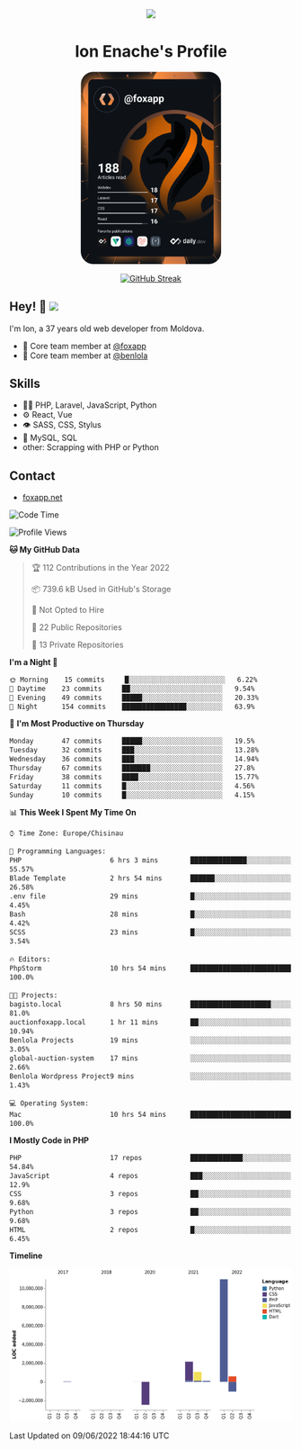 <div id="header" align="center">
  <img src="https://media.giphy.com/media/M9gbBd9nbDrOTu1Mqx/giphy.gif" width="100"/>
	<h1>Ion Enache's Profile</h1>
</div>
<div align="center">
	<a href="https://app.daily.dev/foxapp"><img src="https://github.com/foxapp/foxapp/blob/master/devcard.svg" width="250" alt="Ion Enache's Dev Card"/></a>
</div>


<div align="center">
	
[![GitHub Streak](http://github-readme-streak-stats.herokuapp.com?user=foxapp&hide_border=true&date_format=M%20j%5B%2C%20Y%5D)](https://git.io/streak-stats)
	
</div>


## Hey! 👋 <img src="https://media.giphy.com/media/hvRJCLFzcasrR4ia7z/giphy.gif" width="30px"/>
I'm Ion, a 37 years old web developer from Moldova.


- 👥 Core team member at [@foxapp](https://github.com/foxapp)
- 👥 Core team member at [@benlola](https://github.com/benlola)

## Skills
- 👨‍💻 PHP, Laravel, JavaScript, Python
- ⚙️ React, Vue
- 👁️ SASS, CSS, Stylus
- 💽 MySQL, SQL
- other: Scrapping with PHP or Python

## Contact
- [foxapp.net](https://www.foxapp.net)

<!--START_SECTION:waka-->
![Code Time](http://img.shields.io/badge/Code%20Time-696%20hrs%2055%20mins-blue)

![Profile Views](http://img.shields.io/badge/Profile%20Views-0-blue)

**🐱 My GitHub Data** 

> 🏆 112 Contributions in the Year 2022
 > 
> 📦 739.6 kB Used in GitHub's Storage 
 > 
> 🚫 Not Opted to Hire
 > 
> 📜 22 Public Repositories 
 > 
> 🔑 13 Private Repositories  
 > 
**I'm a Night 🦉** 

```text
🌞 Morning    15 commits     █░░░░░░░░░░░░░░░░░░░░░░░░   6.22% 
🌆 Daytime    23 commits     ██░░░░░░░░░░░░░░░░░░░░░░░   9.54% 
🌃 Evening    49 commits     █████░░░░░░░░░░░░░░░░░░░░   20.33% 
🌙 Night      154 commits    ████████████████░░░░░░░░░   63.9%

```
📅 **I'm Most Productive on Thursday** 

```text
Monday       47 commits     █████░░░░░░░░░░░░░░░░░░░░   19.5% 
Tuesday      32 commits     ███░░░░░░░░░░░░░░░░░░░░░░   13.28% 
Wednesday    36 commits     ███░░░░░░░░░░░░░░░░░░░░░░   14.94% 
Thursday     67 commits     ███████░░░░░░░░░░░░░░░░░░   27.8% 
Friday       38 commits     ████░░░░░░░░░░░░░░░░░░░░░   15.77% 
Saturday     11 commits     █░░░░░░░░░░░░░░░░░░░░░░░░   4.56% 
Sunday       10 commits     █░░░░░░░░░░░░░░░░░░░░░░░░   4.15%

```


📊 **This Week I Spent My Time On** 

```text
⌚︎ Time Zone: Europe/Chisinau

💬 Programming Languages: 
PHP                      6 hrs 3 mins        ██████████████░░░░░░░░░░░   55.57% 
Blade Template           2 hrs 54 mins       ██████░░░░░░░░░░░░░░░░░░░   26.58% 
.env file                29 mins             █░░░░░░░░░░░░░░░░░░░░░░░░   4.45% 
Bash                     28 mins             █░░░░░░░░░░░░░░░░░░░░░░░░   4.42% 
SCSS                     23 mins             █░░░░░░░░░░░░░░░░░░░░░░░░   3.54%

🔥 Editors: 
PhpStorm                 10 hrs 54 mins      █████████████████████████   100.0%

🐱‍💻 Projects: 
bagisto.local            8 hrs 50 mins       ████████████████████░░░░░   81.0% 
auctionfoxapp.local      1 hr 11 mins        ██░░░░░░░░░░░░░░░░░░░░░░░   10.94% 
Benlola Projects         19 mins             ░░░░░░░░░░░░░░░░░░░░░░░░░   3.05% 
global-auction-system    17 mins             ░░░░░░░░░░░░░░░░░░░░░░░░░   2.66% 
Benlola Wordpress Project9 mins              ░░░░░░░░░░░░░░░░░░░░░░░░░   1.43%

💻 Operating System: 
Mac                      10 hrs 54 mins      █████████████████████████   100.0%

```

**I Mostly Code in PHP** 

```text
PHP                      17 repos            █████████████░░░░░░░░░░░░   54.84% 
JavaScript               4 repos             ███░░░░░░░░░░░░░░░░░░░░░░   12.9% 
CSS                      3 repos             ██░░░░░░░░░░░░░░░░░░░░░░░   9.68% 
Python                   3 repos             ██░░░░░░░░░░░░░░░░░░░░░░░   9.68% 
HTML                     2 repos             █░░░░░░░░░░░░░░░░░░░░░░░░   6.45%

```


**Timeline**

![Chart not found](https://raw.githubusercontent.com/foxapp/foxapp/master/charts/bar_graph.png) 


 Last Updated on 09/06/2022 18:44:16 UTC
<!--END_SECTION:waka-->
